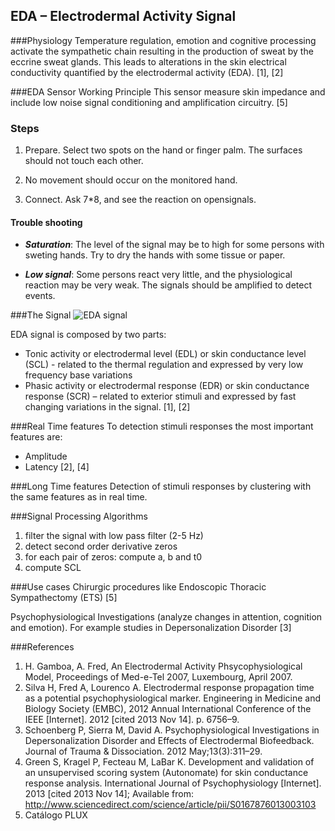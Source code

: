 EDA – Electrodermal Activity Signal
-----------------------------------


###Physiology
Temperature regulation, emotion and cognitive processing activate the sympathetic chain resulting in the production of sweat by the eccrine sweat glands. This leads to alterations in the skin electrical conductivity quantified by the electrodermal activity (EDA). [1], [2]



###EDA Sensor Working Principle
This sensor measure skin impedance and include low noise signal conditioning and amplification circuitry. [5]

### Steps
1. Prepare. Select two spots on the hand or finger palm. The surfaces
   should not touch each other. 

2. No movement should occur on the monitored hand.    

3. Connect. Ask 7*8, and see the reaction on opensignals.


#### Trouble shooting

* ***Saturation***: The level of the signal may be to high for some persons
with sweting hands. Try to dry the hands with some tissue or paper.

* ***Low signal***: Some persons react very little, and the physiological reaction may be very weak. The signals should be amplified to detect events.



###The Signal
![EDA signal](http://www.biosignalsplux.com/downloads/bitalino_manual/img/sensor-02.png)

EDA signal is composed by two parts:
* Tonic activity or electrodermal level (EDL) or skin conductance level (SCL) - related to the thermal regulation and expressed by very low frequency base variations 
* Phasic activity or electrodermal response (EDR) or skin conductance response (SCR) – related to exterior stimuli and expressed by fast changing variations in the signal. 
[1], [2]


###Real Time features
To detection stimuli responses the most important features are:
* Amplitude
* Latency [2], [4]


###Long Time features
Detection of stimuli responses by clustering with the same features as in real time.


###Signal Processing Algorithms
1.	filter the signal with low pass filter (2-5 Hz)
2.	detect second order derivative zeros 
3.	for each pair of zeros: compute a, b and t0
4.	compute SCL


###Use cases
Chirurgic procedures like Endoscopic Thoracic Sympathectomy (ETS) [5]

Psychophysiological Investigations (analyze changes in attention, cognition and emotion). For example studies in Depersonalization Disorder [3]


###References
1. H. Gamboa, A. Fred, An Electrodermal Activity Phsycophysiological Model, Proceedings of Med-e-Tel 2007, Luxembourg, April 2007.
2. Silva H, Fred A, Lourenco A. Electrodermal response propagation time as a potential psychophysiological marker. Engineering in Medicine and Biology Society (EMBC), 2012 Annual International Conference of the IEEE [Internet]. 2012 [cited 2013 Nov 14]. p. 6756–9. 
3. Schoenberg P, Sierra M, David A. Psychophysiological Investigations in Depersonalization Disorder and Effects of Electrodermal Biofeedback. Journal of Trauma & Dissociation. 2012 May;13(3):311–29. 
4. Green S, Kragel P, Fecteau M, LaBar K. Development and validation of an unsupervised scoring system (Autonomate) for skin conductance response analysis. International Journal of Psychophysiology [Internet]. 2013 [cited 2013 Nov 14]; Available from: http://www.sciencedirect.com/science/article/pii/S0167876013003103
5. Catálogo PLUX

